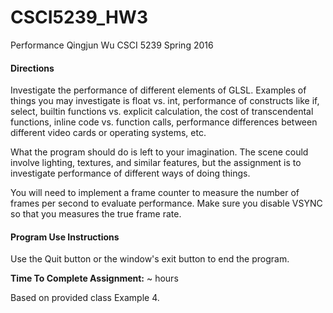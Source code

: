 # CSCI5239_HW3
Performance
Qingjun Wu
CSCI 5239 Spring 2016

#### Directions
Investigate the performance of different elements of GLSL.  Examples of things
you may investigate is float vs. int, performance of constructs like if,
select, builtin functions vs. explicit calculation, the cost of transcendental
functions, inline code vs. function calls, performance differences between
different video cards or operating systems, etc.


What the program should do is left to your imagination.  The scene could
involve lighting, textures, and similar features, but the assignment is to
investigate performance of different ways of doing things.


You will need to implement a frame counter to measure the number of frames
per second to evaluate performance.    Make sure you disable VSYNC so that you
measures the true frame rate.


#### Program Use Instructions


Use the Quit button or the window's exit button to end the program.

**Time To Complete Assignment:** ~ hours

Based on provided class Example 4.
